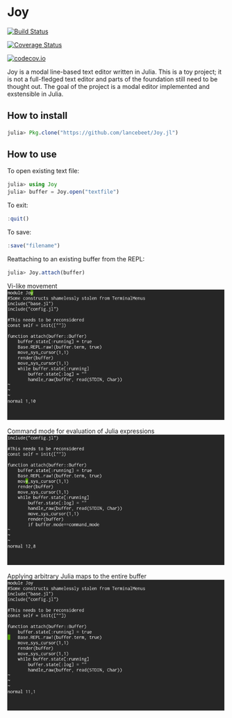 # Joy

[![Build Status](https://travis-ci.org/lancebeet/Joy.jl.svg?branch=master)](https://travis-ci.org/lancebeet/Joy.jl)

[![Coverage Status](https://coveralls.io/repos/lancebeet/Joy.jl/badge.svg?branch=master&service=github)](https://coveralls.io/github/lancebeet/Joy.jl?branch=master)

[![codecov.io](http://codecov.io/github/lancebeet/Joy.jl/coverage.svg?branch=master)](http://codecov.io/github/lancebeet/Joy.jl?branch=master)

Joy is a modal line-based text editor written in Julia. This is a toy project; it is not a full-fledged text editor and parts of the foundation still need to be thought out. The goal of the project is a modal editor implemented and exstensible in Julia.

## How to install
```julia
julia> Pkg.clone("https://github.com/lancebeet/Joy.jl")
```

## How to use
To open existing text file:
```julia
julia> using Joy
julia> buffer = Joy.open("textfile")
```
To exit:
```julia
:quit()
```
To save:
```julia
:save("filename")
```
Reattaching to an existing buffer from the REPL:
```julia
julia> Joy.attach(buffer)
```

Vi-like movement
<img src="movement.gif" style="width: 500px;"/>

Command mode for evaluation of Julia expressions
<img src="command.gif" style="width: 500px;"/>

Applying arbitrary Julia maps to the entire buffer
<img src="mappings.gif" style="width: 500px;"/>
